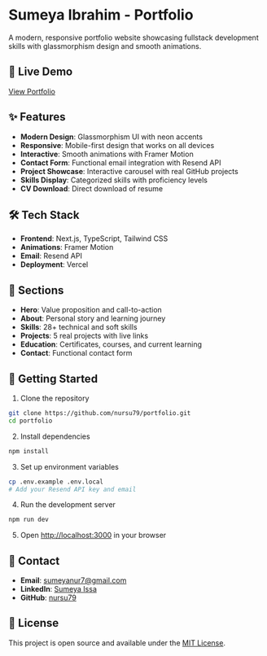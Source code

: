 # Sumeya Ibrahim - Portfolio

A modern, responsive portfolio website showcasing fullstack development skills with glassmorphism design and smooth animations.

## 🚀 Live Demo
[View Portfolio](https://your-portfolio-url.vercel.app)

## ✨ Features

- **Modern Design**: Glassmorphism UI with neon accents
- **Responsive**: Mobile-first design that works on all devices
- **Interactive**: Smooth animations with Framer Motion
- **Contact Form**: Functional email integration with Resend API
- **Project Showcase**: Interactive carousel with real GitHub projects
- **Skills Display**: Categorized skills with proficiency levels
- **CV Download**: Direct download of resume

## 🛠️ Tech Stack

- **Frontend**: Next.js, TypeScript, Tailwind CSS
- **Animations**: Framer Motion
- **Email**: Resend API
- **Deployment**: Vercel

## 📱 Sections

- **Hero**: Value proposition and call-to-action
- **About**: Personal story and learning journey
- **Skills**: 28+ technical and soft skills
- **Projects**: 5 real projects with live links
- **Education**: Certificates, courses, and current learning
- **Contact**: Functional contact form

## 🚀 Getting Started

1. Clone the repository
```bash
git clone https://github.com/nursu79/portfolio.git
cd portfolio
```

2. Install dependencies
```bash
npm install
```

3. Set up environment variables
```bash
cp .env.example .env.local
# Add your Resend API key and email
```

4. Run the development server
```bash
npm run dev
```

5. Open [http://localhost:3000](http://localhost:3000) in your browser

## 📧 Contact

- **Email**: sumeyanur7@gmail.com
- **LinkedIn**: [Sumeya Issa](https://www.linkedin.com/in/sumeya-issa-6ba350339)
- **GitHub**: [nursu79](https://github.com/nursu79)

## 📄 License

This project is open source and available under the [MIT License](LICENSE).
